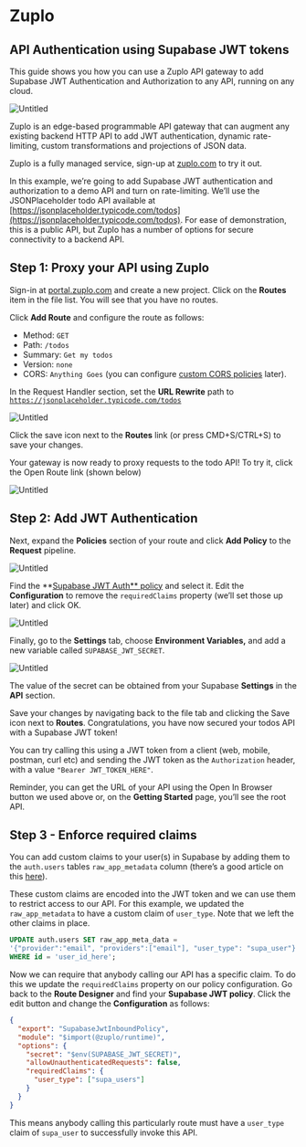 # Zuplo

## API Authentication using Supabase JWT tokens

This guide shows you how you can use a Zuplo API gateway to add Supabase JWT Authentication and Authorization to any API, running on any cloud.

![Untitled](arch.png)

Zuplo is an edge-based programmable API gateway that can augment any existing backend HTTP API to add JWT authentication, dynamic rate-limiting, custom transformations and projections of JSON data.

Zuplo is a fully managed service, sign-up at [zuplo.com](http://zuplo.com) to try it out.

In this example, we’re going to add Supabase JWT authentication and authorization to a demo API and turn on rate-limiting. We’ll use the JSONPlaceholder todo API available at [https://jsonplaceholder.typicode.com/todos](https://jsonplaceholder.typicode.com/todos). For ease of demonstration, this is a public API, but Zuplo has a number of options for secure connectivity to a backend API.

## Step 1: Proxy your API using Zuplo

Sign-in at [portal.zuplo.com](http://portal.zuplo.com) and create a new project. Click on the **Routes** item in the file list. You will see that you have no routes.

Click **Add Route** and configure the route as follows:

- Method: `GET`
- Path: `/todos`
- Summary: `Get my todos`
- Version: `none`
- CORS: `Anything Goes` (you can configure [custom CORS policies](https://zuplo.com/docs/guides/custom-cors-policy) later).

In the Request Handler section, set the **URL Rewrite** path to [`https://jsonplaceholder.typicode.com/todos`](https://jsonplaceholder.typicode.com/todos)

![Untitled](request-handler.png)

Click the save icon next to the **Routes** link (or press CMD+S/CTRL+S) to save your changes.

Your gateway is now ready to proxy requests to the todo API! To try it, click the Open Route link (shown below)

![Untitled](open-in-browser.png)

## Step 2: Add JWT Authentication

Next, expand the **Policies** section of your route and click **Add Policy** to the **Request** pipeline.

![Untitled](add-policy.png)

Find the **[Supabase JWT Auth** policy](https://zuplo.com/docs/policies/supabase-jwt-auth-inbound) and select it. Edit the **Configuration** to remove the `requiredClaims` property (we’ll set those up later) and click OK.

![Untitled](policy-config.png)

Finally, go to the **Settings** tab, choose **Environment Variables,** and add a new variable called `SUPABASE_JWT_SECRET`.

![Untitled](env-vars.png)

The value of the secret can be obtained from your Supabase **Settings** in the **API** section.

Save your changes by navigating back to the file tab and clicking the Save icon next to **Routes**. Congratulations, you have now secured your todos API with a Supabase JWT token!

You can try calling this using a JWT token from a client (web, mobile, postman, curl etc) and sending the JWT token as the `Authorization` header, with a value `"Bearer JWT_TOKEN_HERE"`.

Reminder, you can get the URL of your API using the Open In Browser button we used above or, on the **Getting Started** page, you’ll see the root API.

## Step 3 - Enforce required claims

You can add custom claims to your user(s) in Supabase by adding them to the `auth.users` tables `raw_app_metadata` column (there’s a good article on this [here](https://dev.to/supabase/supabase-custom-claims-34l2)).

These custom claims are encoded into the JWT token and we can use them to restrict access to our API. For this example, we updated the `raw_app_metadata` to have a custom claim of `user_type`. Note that we left the other claims in place.

```sql
UPDATE auth.users SET raw_app_meta_data =
'{"provider":"email", "providers":["email"], "user_type": "supa_user"}'
WHERE id = 'user_id_here';
```

Now we can require that anybody calling our API has a specific claim. To do this we update the `requiredClaims` property on our policy configuration. Go back to the **Route Designer** and find your **Supabase JWT policy**. Click the edit button and change the **Configuration** as follows:

```json
{
  "export": "SupabaseJwtInboundPolicy",
  "module": "$import(@zuplo/runtime)",
  "options": {
    "secret": "$env(SUPABASE_JWT_SECRET)",
    "allowUnauthenticatedRequests": false,
    "requiredClaims": {
      "user_type": ["supa_users"]
    }
  }
}
```

This means anybody calling this particularly route must have a `user_type` claim of `supa_user` to successfully invoke this API.
